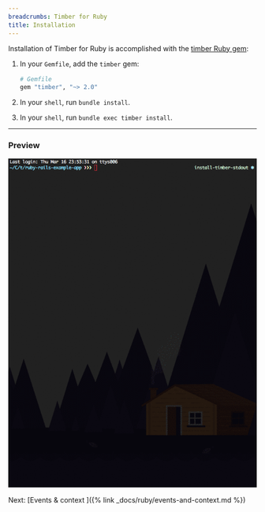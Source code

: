 ```yaml
---
breadcrumbs: Timber for Ruby
title: Installation
---
```


Installation of Timber for Ruby is accomplished with the [timber Ruby gem](https://rubygems.org/gems/timber):

1. In your `Gemfile`, add the `timber` gem:

    ```ruby
    # Gemfile
    gem "timber", "~> 2.0"
    ```

2. In your `shell`, run `bundle install`.

3. In your `shell`, run `bundle exec timber install`.

---

### Preview

![Timber ruby install](/assets/img/docs/timber-ruby-install.gif)


<div class="next">
  Next: [Events & context <i class="fa fa-arrow-circle-right" aria-hidden="true"></i>]({% link _docs/ruby/events-and-context.md %})
</div>